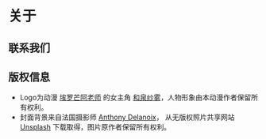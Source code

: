 # 关于

## 联系我们

## 版权信息
- Logo为动漫 [埃罗芒阿老师](https://www.bilibili.com/bangumi/media/md5997) 的女主角 [和泉纱雾](https://baike.baidu.com/item/%E5%92%8C%E6%B3%89%E7%BA%B1%E9%9B%BE)，人物形象由本动漫作者保留所有权利。
- 封面背景来自法国摄影师 [Anthony Delanoix](https://unsplash.com/@anthonydelanoix)， 从无版权照片共享网站 [Unsplash](https://unsplash.com) 下载取得，图片原作者保留所有权利。